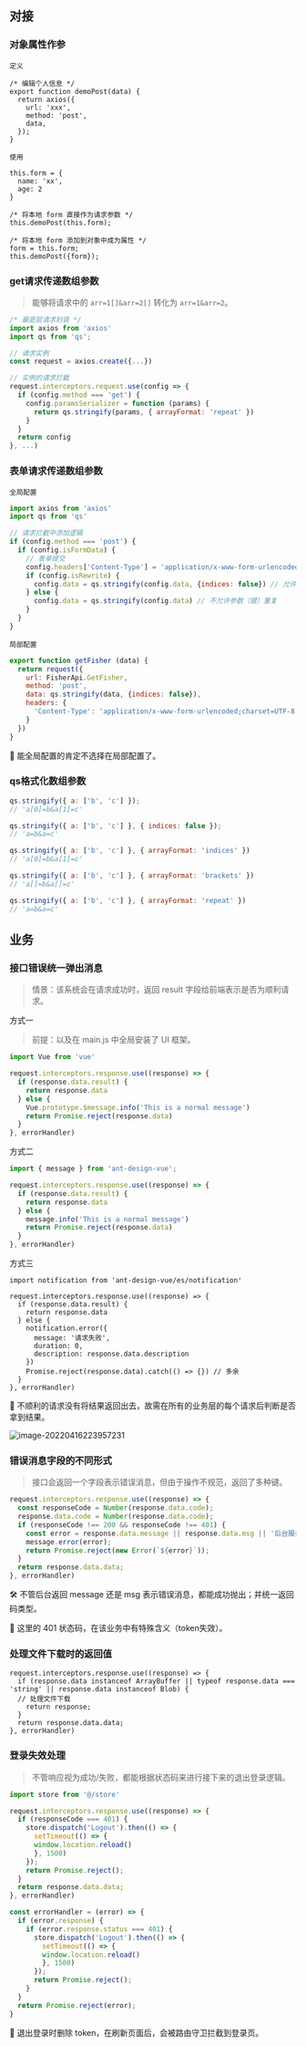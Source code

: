 ## 对接

### 对象属性作参

`定义`

```react
/* 编辑个人信息 */
export function demoPost(data) {
  return axios({
    url: 'xxx',
    method: 'post',
    data,
  });
}
```

`使用`

```react
this.form = {
  name: 'xx',
  age: 2
}

/* 将本地 form 直接作为请求参数 */
this.demoPost(this.form);

/* 将本地 form 添加到对象中成为属性 */
form = this.form;
this.demoPost({form});
```



### get请求传递数组参数

> 能够将请求中的 `arr=1[]&arr=2[]` 转化为 `arr=1&arr=2`。

```javascript
/* 最底层请求封装 */
import axios from 'axios'
import qs from 'qs';

// 请求实例
const request = axios.create({...})

// 实例的请求拦截               
request.interceptors.request.use(config => {
  if (config.method === 'get') {
    config.paramsSerializer = function (params) {
      return qs.stringify(params, { arrayFormat: 'repeat' })
    }
  }
  return config
}, ...)
```



### 表单请求传递数组参数

`全局配置`

```javascript
import axios from 'axios'
import qs from 'qs'

// 请求拦截中添加逻辑
if (config.method === 'post') {
  if (config.isFormData) {
    // 表单提交
    config.headers['Content-Type'] = 'application/x-www-form-urlencoded;charset-utf-8'
    if (config.isRewrite) {
      config.data = qs.stringify(config.data, {indices: false}) // 允许参数重复
    } else {
      config.data = qs.stringify(config.data) // 不允许参数（键）重复
    }
  }
}
```



`局部配置`

```javascript
export function getFisher (data) {
  return request({
    url: FisherApi.GetFisher,
    method: 'post',
    data: qs.stringify(data, {indices: false}),
    headers: {
      'Content-Type': 'application/x-www-form-urlencoded;charset=UTF-8'
    }
  })
}
```

:turtle: 能全局配置的肯定不选择在局部配置了。



### qs格式化数组参数

```javascript
qs.stringify({ a: ['b', 'c'] });
// 'a[0]=b&a[1]=c'

qs.stringify({ a: ['b', 'c'] }, { indices: false });
// 'a=b&a=c'
```

```javascript
qs.stringify({ a: ['b', 'c'] }, { arrayFormat: 'indices' })
// 'a[0]=b&a[1]=c'

qs.stringify({ a: ['b', 'c'] }, { arrayFormat: 'brackets' })
// 'a[]=b&a[]=c'

qs.stringify({ a: ['b', 'c'] }, { arrayFormat: 'repeat' })
// 'a=b&a=c'
```



## 业务



### 接口错误统一弹出消息

> 情景：该系统会在请求成功时，返回 result 字段给前端表示是否为顺利请求。

方式一

> 前提：以及在 main.js 中全局安装了 UI 框架。

```javascript
import Vue from 'vue'

request.interceptors.response.use((response) => {
  if (response.data.result) {
    return response.data
  } else {
    Vue.prototype.$message.info('This is a normal message')
    return Promise.reject(response.data)
  }
}, errorHandler)
```

方式二

```javascript
import { message } from 'ant-design-vue';

request.interceptors.response.use((response) => {
  if (response.data.result) {
    return response.data
  } else {
    message.info('This is a normal message')
    return Promise.reject(response.data)
  }
}, errorHandler)
```

方式三

```react
import notification from 'ant-design-vue/es/notification'

request.interceptors.response.use((response) => {
  if (response.data.result) {
    return response.data
  } else {
    notification.error({
      message: '请求失败',
      duration: 0,
      description: response.data.description
    })
    Promise.reject(response.data).catch(() => {}) // 多余
  }
}, errorHandler)
```

:octopus: 不顺利的请求没有将结果返回出去，故需在所有的业务层的每个请求后判断是否拿到结果。

![image-20220416223957231](./img/不顺利请求)



### 错误消息字段的不同形式

> 接口会返回一个字段表示错误消息，但由于操作不规范，返回了多种键。

```javascript
request.interceptors.response.use((response) => {
  const responseCode = Number(response.data.code);
  response.data.code = Number(response.data.code);
  if (responseCode !== 200 && responseCode !== 401) {
    const error = response.data.message || response.data.msg || '后台服务出现错误';
    message.error(error);
    return Promise.reject(new Error(`${error}`)); 
  }
  return response.data.data;  
}, errorHandler)
```

:hammer_and_wrench: 不管后台返回 message 还是 msg 表示错误消息，都能成功抛出；并统一返回码类型。

:whale: 这里的 401 状态码，在该业务中有特殊含义（token失效）。



### 处理文件下载时的返回值

```react
request.interceptors.response.use((response) => {
  if (response.data instanceof ArrayBuffer || typeof response.data === 'string' || response.data instanceof Blob) {
  // 处理文件下载
    return response;
  }
  return response.data.data;
}, errorHandler)
```



### 登录失效处理

> 不管响应视为成功/失败，都能根据状态码来进行接下来的退出登录逻辑。

```javascript
import store from '@/store'

request.interceptors.response.use((response) => {
  if (responseCode === 401) {
    store.dispatch('Logout').then(() => {
      setTimeout(() => {
      window.location.reload()
      }, 1500)
    });
    return Promise.reject();
  }
  return response.data.data;  
}, errorHandler)

const errorHandler = (error) => {
  if (error.response) {
    if (error.response.status === 401) {
      store.dispatch('Logout').then(() => {
        setTimeout(() => {
        window.location.reload()
        }, 1500)
      });
      return Promise.reject();
    }
  }
  return Promise.reject(error);
}
```

:whale: 退出登录时删除 token，在刷新页面后，会被路由守卫拦截到登录页。

